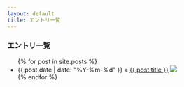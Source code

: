 ```yaml
---
layout: default
title: エントリ一覧
---
```


<h3>エントリ一覧</h3>
<ul class="posts">
  {% for post in site.posts %}
    <li>
      <span>{{ post.date | date: "%Y-%m-%d" }}</span> &raquo; <a href="http://www.xmisao.com{{ BASE_PATH }}{{ post.url }}">{{ post.title }}</a>
      <a href="http://b.hatena.ne.jp/entry/http://www.xmisao.com{{ BASE_PATH }}{{ post.url }}">
      <img src="http://b.hatena.ne.jp/entry/image/http://www.xmisao.com{{ BASE_PATH }}{{ post.url }}">
      </a>
    </li>
  {% endfor %}
</ul>
